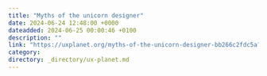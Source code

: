 ```yaml
---
title: "Myths of the unicorn designer"
date: 2024-06-24 12:48:00 +0000
dateadded: 2024-06-25 00:00:46 +0100
description: ""
link: "https://uxplanet.org/myths-of-the-unicorn-designer-bb266c2fdc5a?source=rss----819cc2aaeee0---4"
category:
directory: _directory/ux-planet.md
---
```

